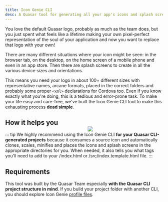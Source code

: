 ```yaml
---
title: Icon Genie CLI
desc: A Quasar tool for generating all your app's icons and splash screens in 100+ formats.
---
```


You love the default Quasar logo, probably as much as the team does, but you just spent what feels like a lifetime making your own pixel-perfect representation of the soul of your application and now you want to replace that logo with your own!

There are many different situations where your icon might be seen: in the browser tab, on the desktop, on the home screen of a mobile phone and even in an app store. Then there are splash screens to create in all the various device sizes and orientations.

This means you need your logo in about 100+ different sizes with representative names, arcane formats, placed in the correct folders and probably some proper `<xml>` declarations for Cordova too. Even if you know exactly what you're doing, this is a tedious and error-prone task. To make your life easy and care-free, we've built the Icon Genie CLI tool to make this exhausting process **dead simple**.

<img src="https://cdn.quasar.dev/img/iconfactory.png" style="float:right;max-width:15%;min-width:240px;padding-top:40px">

## How it helps you

::: tip
We highly recommend using the Icon Genie CLI **for your Quasar CLI-generated projects** because it consumes a source icon and automatically clones, scales, minifies and places the icons and splash screens in the appropriate directories for you. When needed, it also tells you what tags you'll need to add to your /index.html or /src/index.template.html file.
:::

## Requirements

This tool was built by the Quasar Team especially **with the Quasar CLI project structure in mind**. If you build your project folder with another CLI, you should explore Icon Genie [profile files](/icongenie/profile-files).

